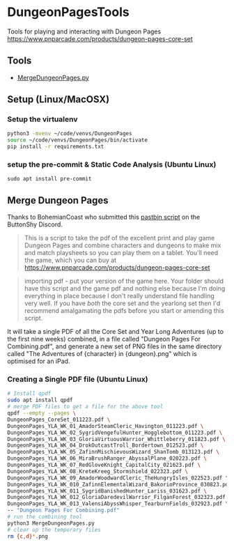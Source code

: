 # DungeonPagesTools
Tools for playing and interacting with Dungeon Pages https://www.pnparcade.com/products/dungeon-pages-core-set

## Tools

 * [MergeDungeonPages.py](MergeDungeonPages.py)

## Setup (Linux/MacOSX)

### Setup the virtualenv

```bash
python3 -mvenv ~/code/venvs/DungeonPages
source ~/code/venvs/DungeonPages/bin/activate
pip install -r requirements.txt
```

### setup the pre-commit & Static Code Analysis (Ubuntu Linux)

`sudo apt install pre-commit`

## Merge Dungeon Pages

Thanks to BohemianCoast who submitted this [pastbin script](https://pastebin.com/QnMJVXqu) on the ButtonShy Discord.

> This is a script to take the pdf of the excellent print and play game Dungeon Pages and combine characters and dungeons to make mix and match playsheets so you can play them on a tablet. You'll need the game, which you can buy at https://www.pnparcade.com/products/dungeon-pages-core-set

> importing pdf - put your version of the game here. Your folder should have this script and the game pdf and nothing else because I'm doing everything in place because I don't really understand file handling very well. If you have *both* the core set and the yearlong set then I'd recommend amalgamating the pdfs before you start or amending this script.

It will take a single PDF of all the Core Set and  Year Long Adventures (up to the first nine weeks)  combined, in a file called  "Dungeon Pages For Combining.pdf", and generate a new set of PNG files in the same directory called "The Adventures of {character} in {dungeon}.png"  which is optimised for an iPad.

### Creating a Single PDF file (Ubuntu Linux)

```bash
# Install qpdf
sudo apt install qpdf
# merge PDF files to get a file for the above tool
qpdf --empty --pages \
DungeonPages_CoreSet_011223.pdf \
DungeonPages_YLA_WK_01_AmadorSteamCleric_Havington_011223.pdf \
DungeonPages_YLA_WK_02_SygridVengefulHunter_Hogglebottom_011223.pdf \
DungeonPages_YLA_WK_03_GloriaVirtuousWarrior_Whittleberry_011823.pdf \
DungeonPages_YLA_WK_04_DrokOutcastTroll_Bordertown_012523.pdf \
DungeonPages_YLA_WK_05_ZafinnMischievousWizard_ShanTomb_013123.pdf \
DungeonPages_YLA_WK_06_MiraBrushRanger_AbyssalPlane_020223.pdf \
DungeonPages_YLA_WK_07_RedGloveKnight_CapitalCity_021623.pdf \
DungeonPages_YLA_WK_08_KreteKreeg_Stormshield_022323.pdf \
DungeonPages_YLA_WK_09_AmadorWoodwardCleric_TheHungryIsles_022523.pdf \
DungeonPages_YLA_WK_010_ZafinnElementalWizard_BakorioProvince_030823.pdf \
DungeonPages_YLA_WK_011_SygridBanishedHunter_Lariss_031623.pdf \
DungeonPages_YLA_WK_012_GloriaDaredevilWarrior_FilganForest_032323.pdf \
DungeonPages_YLA_WK_013_ValensiAbyssWhisper_TearburnFields_032923.pdf \
-- "Dungeon Pages For Combining.pdf"
# run the combining tool
python3 MergeDungeonPages.py
# clear up the temporary files
rm {c,d}*.png
```
